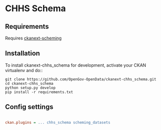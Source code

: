CHHS Schema
===========

Requirements
------------
Requires [ckanext-scheming](https://github.com/ckan/ckanext-scheming)


Installation
------------
To install ckanext-chhs_schema for development, activate your CKAN virtualenv and do::

    git clone https://github.com/OpenGov-OpenData/ckanext-chhs_schema.git
    cd ckanext-chhs_schema
    python setup.py develop
    pip install -r requirements.txt


Config settings
---------------
```ini

ckan.plugins = ... chhs_schema scheming_datasets
```
